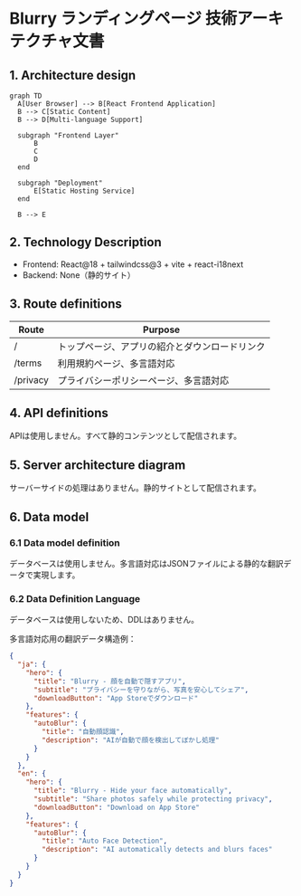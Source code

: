 # Blurry ランディングページ 技術アーキテクチャ文書

## 1. Architecture design

```mermaid
graph TD
  A[User Browser] --> B[React Frontend Application]
  B --> C[Static Content]
  B --> D[Multi-language Support]

  subgraph "Frontend Layer"
      B
      C
      D
  end

  subgraph "Deployment"
      E[Static Hosting Service]
  end

  B --> E
```

## 2. Technology Description

- Frontend: React@18 + tailwindcss@3 + vite + react-i18next
- Backend: None（静的サイト）

## 3. Route definitions

| Route | Purpose |
|-------|----------|
| / | トップページ、アプリの紹介とダウンロードリンク |
| /terms | 利用規約ページ、多言語対応 |
| /privacy | プライバシーポリシーページ、多言語対応 |

## 4. API definitions

APIは使用しません。すべて静的コンテンツとして配信されます。

## 5. Server architecture diagram

サーバーサイドの処理はありません。静的サイトとして配信されます。

## 6. Data model

### 6.1 Data model definition

データベースは使用しません。多言語対応はJSONファイルによる静的な翻訳データで実現します。

### 6.2 Data Definition Language

データベースは使用しないため、DDLはありません。

多言語対応用の翻訳データ構造例：

```json
{
  "ja": {
    "hero": {
      "title": "Blurry - 顔を自動で隠すアプリ",
      "subtitle": "プライバシーを守りながら、写真を安心してシェア",
      "downloadButton": "App Storeでダウンロード"
    },
    "features": {
      "autoBlur": {
        "title": "自動顔認識",
        "description": "AIが自動で顔を検出してぼかし処理"
      }
    }
  },
  "en": {
    "hero": {
      "title": "Blurry - Hide your face automatically",
      "subtitle": "Share photos safely while protecting privacy",
      "downloadButton": "Download on App Store"
    },
    "features": {
      "autoBlur": {
        "title": "Auto Face Detection",
        "description": "AI automatically detects and blurs faces"
      }
    }
  }
}
```